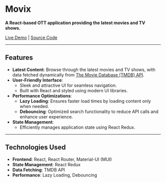 # Movix

**A React-based OTT application providing the latest movies and TV shows.**

[Live Demo](https://talk-a-tive-app-3e5g.onrender.com) | [Source Code](https://github.com/RgiriH/MERN_CHAT_APP)

---

## Features
- **Latest Content**: Browse through the latest movies and TV shows, with data fetched dynamically from [The Movie Database (TMDB) API](https://www.themoviedb.org/documentation/api).
- **User-Friendly Interface**:
  - Sleek and attractive UI for seamless navigation.
  - Built with React and styled using modern UI libraries.
- **Performance Optimizations**:
  - **Lazy Loading**: Ensures faster load times by loading content only when needed.
  - **Debouncing**: Optimized search functionality to reduce API calls and enhance user experience.
- **State Management**:
  - Efficiently manages application state using React Redux.

---

## Technologies Used
- **Frontend**: React, React Router, Material-UI (MUI)
- **State Management**: React Redux
- **Data Fetching**: TMDB API
- **Performance**: Lazy Loading, Debouncing
